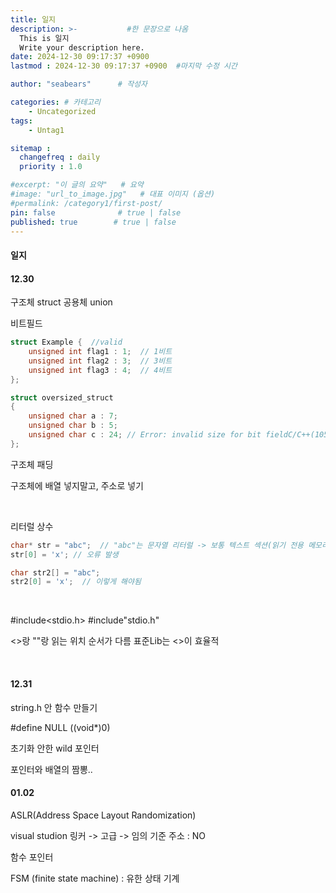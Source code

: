 ```yaml
---
title: 일지
description: >-           #한 문장으로 나옴
  This is 일지
  Write your description here.
date: 2024-12-30 09:17:37 +0900
lastmod : 2024-12-30 09:17:37 +0900  #마지막 수정 시간

author: "seabears"      # 작성자

categories: # 카테고리
    - Uncategorized  
tags: 
    - Untag1

sitemap :
  changefreq : daily
  priority : 1.0

#excerpt: "이 글의 요약"   # 요약
#image: "url_to_image.jpg"   # 대표 이미지 (옵션)
#permalink: /category1/first-post/
pin: false              # true | false
published: true        # true | false
---
```


#### 일지

#### 12.30
구조체 struct
공용체 union

비트필드
```c
struct Example {  //valid
    unsigned int flag1 : 1;  // 1비트
    unsigned int flag2 : 3;  // 3비트
    unsigned int flag3 : 4;  // 4비트
};

struct oversized_struct
{
    unsigned char a : 7;
    unsigned char b : 5;
    unsigned char c : 24; // Error: invalid size for bit fieldC/C++(105)
};
```

구조체 패딩

구조체에 배열 넣지말고, 주소로 넣기


<br>


리터럴 상수

```c
char* str = "abc";  // "abc"는 문자열 리터럴 -> 보통 텍스트 섹션(읽기 전용 메모리)
str[0] = 'x'; // 오류 발생

char str2[] = "abc";
str2[0] = 'x';  // 이렇게 해야됨
```


<br>

#include<stdio.h>
#include"stdio.h"

<>랑 ""랑 읽는 위치 순서가 다름 표준Lib는 <>이 효율적

<br>






#### 12.31
string.h 안 함수 만들기

#define NULL ((void*)0)

초기화 안한 wild 포인터

포인터와 배열의 짬뽕..


#### 01.02

ASLR(Address Space Layout Randomization)

visual studion
링커 -> 고급 -> 임의 기준 주소 : NO

함수 포인터

FSM (finite state machine) : 유한 상태 기계

